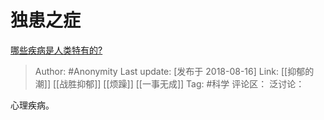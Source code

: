 # 独患之症
[哪些疾病是人类特有的?](https://www.zhihu.com/question/290517927/answer/470645570)

> Author: #Anonymity
> Last update: [发布于 2018-08-16]
> Link: [[抑郁的潮]] [[战胜抑郁]] [[烦躁]] [[一事无成]]
> Tag: #科学
> 评论区：
> 泛讨论：

心理疾病。
